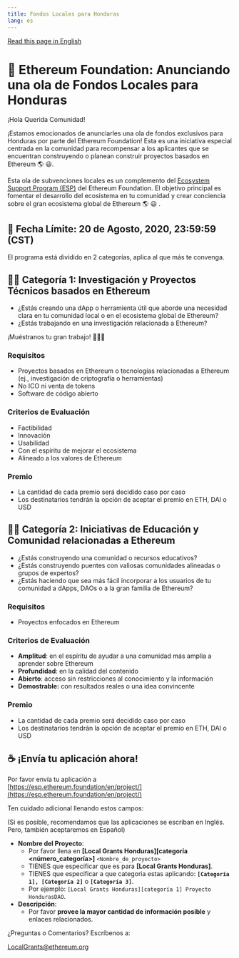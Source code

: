 ```yaml
---
title: Fondos Locales para Honduras
lang: es
---
```


[Read this page in English](/en/local-grants/honduras)

# 🦜 Ethereum Foundation: Anunciando una ola de Fondos Locales para Honduras

¡Hola Querida Comunidad!

¡Estamos emocionados de anunciarles una ola de fondos exclusivos para Honduras por parte del Ethereum Foundation! Esta es una iniciativa especial centrada en la comunidad para recompensar a los aplicantes que se encuentran construyendo o planean construir proyectos basados en Ethereum 🌎 😃.

Esta ola de subvenciones locales es un complemento del [Ecosystem Support Program (ESP)](/en/) del Ethereum Foundation. El objetivo principal es fomentar el desarrollo del ecosistema en tu comunidad y crear conciencia sobre el gran ecosistema global de Ethereum 🌎 😃 .

## 📣 Fecha Límite: 20 de Agosto, 2020, 23:59:59 (CST)

El programa está dividido en 2 categorías, aplica al que más te convenga.

## 👩‍🚀 Categoría 1: Investigación y Proyectos Técnicos basados en Ethereum

- ¿Estás creando una dApp o herramienta útil que aborde una necesidad clara en tu comunidad local o en el ecosistema global de Ethereum?
- ¿Estás trabajando en una investigación relacionada a Ethereum?

¡Muéstranos tu gran trabajo! 👨🏼‍💻

### Requisitos

- Proyectos basados en Ethereum o tecnologías relacionadas a Ethereum (ej., investigación de criptografía o herramientas)
- No ICO ni venta de tokens
- Software de código abierto

### Criterios de Evaluación

- Factibilidad
- Innovación
- Usabilidad
- Con el espíritu de mejorar el ecosistema
- Alineado a los valores de Ethereum

### Premio

- La cantidad de cada premio será decidido caso por caso
- Los destinatarios tendrán la opción de aceptar el premio en ETH, DAI o USD

## 👩‍🏫 Categoría 2: Iniciativas de Educación y Comunidad relacionadas a Ethereum

- ¿Estás construyendo una comunidad o recursos educativos?
- ¿Estás construyendo puentes con valiosas comunidades alineadas o grupos de expertos?
- ¿Estás haciendo que sea más fácil incorporar a los usuarios de tu comunidad a dApps, DAOs o a la gran familia de Ethereum?

### Requisitos

- Proyectos enfocados en Ethereum

### Criterios de Evaluación

- **Amplitud**: en el espíritu de ayudar a una comunidad más amplia a aprender sobre Ethereum
- **Profundidad**: en la calidad del contenido
- **Abierto**: acceso sin restricciones al conocimiento y la información
- **Demostrable:** con resultados reales o una idea convincente

### Premio

- La cantidad de cada premio será decidido caso por caso
- Los destinatarios tendrán la opción de aceptar el premio en ETH, DAI o USD

## ☕️ ¡Envía tu aplicación ahora!

Por favor envía tu aplicación a [https://esp.ethereum.foundation/en/project/](https://esp.ethereum.foundation/en/project/)

Ten cuidado adicional llenando estos campos:

(Si es posible, recomendamos que las aplicaciones se escriban en Inglés. Pero, también aceptaremos en Español)

- **Nombre del Proyecto**:
  - Por favor llena en **[Local Grants Honduras][categoría <número_categoría>]** `<Nombre_de_proyecto>`
  - TIENES que especificar que es para **[Local Grants Honduras]**.
  - TIENES que especificar a que categoria estas aplicando: **`[Categoría 1], [Categoría 2]`** o **`[Categoría 3]`**.
  - Por ejemplo: `[Local Grants Honduras][categoría 1] Proyecto HondurasDAO`.
- **Descripción**:
  - Por favor **provee la mayor cantidad de información posible** y enlaces relacionados.

¿Preguntas o Comentarios? Escríbenos a:

[LocalGrants@ethereum.org](mailto:LocalGrants@ethereum.org)
